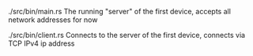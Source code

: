 ./src/bin/main.rs
  The running "server" of the first device,
  accepts all network addresses for now

./src/bin/client.rs
  Connects to the server of the first device,
  connects via TCP IPv4 ip address
